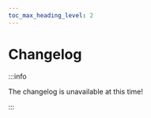 ```yaml
---
toc_max_heading_level: 2
---
```


# Changelog

:::info

The changelog is unavailable at this time!

:::
